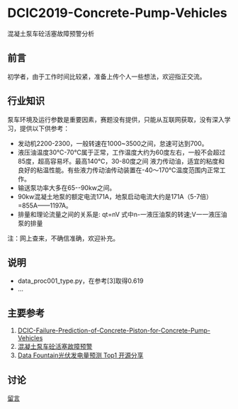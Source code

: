 # DCIC2019-Concrete-Pump-Vehicles
混凝土泵车砼活塞故障预警分析

## 前言
初学者，由于工作时间比较紧，准备上传个人一些想法，欢迎指正交流。

## 行业知识

泵车环境及运行参数是重要因素，赛题没有提供，只能从互联网获取，没有深入学习，提供以下供参考：
- 发动机2200-2300，一般转速在1000~3500之间，怠速可达到700。
- 液压油温度30℃-70℃属于正常，工作温度大约为60度左右，一般不会超过85度，超高容易坏。最高140℃，30-80度之间 液力传动油，适宜的粘度和良好的粘温性能。有些液力传动油传动装置在-40～170℃温度范围内正常工作。
- 输送泵功率大多在65--90kw之间。
- 90kw混凝土地泵的额定电流171A，地泵启动电流大约是171A（5-7倍）=855A——1197A。
- 排量和理论流量之间的关系是: qt=nV 式中n-一液压油泵的转速;V一一液压油泵的排量

注：网上查来，不确信准确，欢迎补充。

## 说明
- data_proc001_type.py，在参考[3]取得0.619
- ...


## 主要参考
1. [DCIC-Failure-Prediction-of-Concrete-Piston-for-Concrete-Pump-Vehicles](https://github.com/jmxhhyx/DCIC-Failure-Prediction-of-Concrete-Piston-for-Concrete-Pump-Vehicles)
2. [混凝土泵车砼活塞故障预警](https://github.com/tianshuaifei/dcic_2019)
3. [Data Fountain光伏发电量预测 Top1 开源分享](https://zhuanlan.zhihu.com/p/44755488?utm_source=qq&utm_medium=social&utm_oi=623925402599559168)

## 讨论
[留言](https://github.com/abanger/DCIC2019-Concrete-Pump-Vehicles/issues)